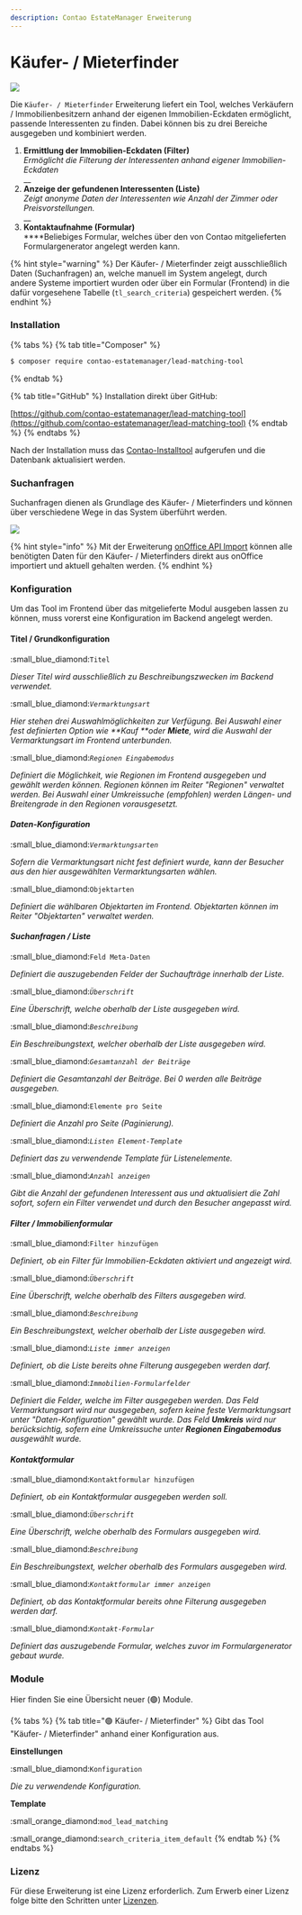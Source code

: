 ```yaml
---
description: Contao EstateManager Erweiterung
---
```


# Käufer- / Mieterfinder

![](../../.gitbook/assets/produktbild\_kaeufer-mieterfinder\_github.jpg)

Die `Käufer- / Mieterfinder` Erweiterung liefert ein Tool, welches Verkäufern / Immobilienbesitzern anhand der eigenen Immobilien-Eckdaten ermöglicht, passende Interessenten zu finden. Dabei können bis zu drei Bereiche ausgegeben und kombiniert werden.&#x20;

1. **Ermittlung der Immobilien-Eckdaten (Filter)**\
   _Ermöglicht die Filterung der Interessenten anhand eigener Immobilien-Eckdaten_\
   __
2. **Anzeige der gefundenen Interessenten (Liste)**\
   _Zeigt anonyme Daten der Interessenten wie Anzahl der Zimmer oder Preisvorstellungen._\
   __
3. **Kontaktaufnahme (Formular)**\
   ****Beliebiges Formular, welches über den von Contao mitgelieferten Formulargenerator angelegt werden kann.

{% hint style="warning" %}
Der Käufer- / Mieterfinder zeigt ausschließlich Daten (Suchanfragen) an, welche manuell im System angelegt, durch andere Systeme importiert wurden oder über ein Formular (Frontend) in die dafür vorgesehene Tabelle (`tl_search_criteria`) gespeichert werden.
{% endhint %}

### Installation

{% tabs %}
{% tab title="Composer" %}
```bash
$ composer require contao-estatemanager/lead-matching-tool
```
{% endtab %}

{% tab title="GitHub" %}
Installation direkt über GitHub:

[https://github.com/contao-estatemanager/lead-matching-tool](https://github.com/contao-estatemanager/lead-matching-tool)
{% endtab %}
{% endtabs %}

Nach der Installation muss das [Contao-Installtool](https://docs.contao.org/manual/de/installation/contao-installtool/) aufgerufen und die Datenbank aktualisiert werden.&#x20;

### Suchanfragen

Suchanfragen dienen als Grundlage des Käufer- / Mieterfinders und können über verschiedene Wege in das System überführt werden.

![](../../.gitbook/assets/grafik-onoffice-import.svg)

{% hint style="info" %}
Mit der Erweiterung [onOffice API Import](onoffice-api-import.md) können alle benötigten Daten für den Käufer- / Mieterfinders direkt aus onOffice importiert und aktuell gehalten werden.
{% endhint %}

### Konfiguration

Um das Tool im Frontend über das mitgelieferte Modul ausgeben lassen zu können, muss vorerst eine Konfiguration im Backend angelegt werden.

#### Titel / Grundkonfiguration

:small\_blue\_diamond:`Titel`

_Dieser Titel wird ausschließlich zu Beschreibungszwecken im  Backend verwendet._

:small\_blue\_diamond:_`Vermarktungsart`_

_Hier stehen drei Auswahlmöglichkeiten zur Verfügung. Bei Auswahl einer fest definierten Option wie **Kauf **oder **Miete**, wird die Auswahl der Vermarktungsart im Frontend unterbunden._

:small\_blue\_diamond:_`Regionen Eingabemodus`_

_Definiert die Möglichkeit, wie Regionen im Frontend ausgegeben und gewählt werden können. Regionen können im Reiter "Regionen" verwaltet werden. Bei Auswahl einer Umkreissuche (empfohlen) werden Längen- und Breitengrade in den Regionen vorausgesetzt._

#### _Daten-Konfiguration_

:small\_blue\_diamond:_`Vermarktungsarten`_

_Sofern die Vermarktungsart nicht fest definiert wurde, kann der Besucher aus den hier ausgewählten Vermarktungsarten wählen._

:small\_blue\_diamond:`Objektarten`

_Definiert die wählbaren Objektarten im Frontend. Objektarten können im Reiter "Objektarten" verwaltet werden._

#### _Suchanfragen / Liste_

:small\_blue\_diamond:`Feld Meta-Daten`

_Definiert die auszugebenden Felder der Suchaufträge innerhalb der Liste._

:small\_blue\_diamond:_`Überschrift`_

_Eine Überschrift, welche oberhalb der Liste ausgegeben wird._

:small\_blue\_diamond:_`Beschreibung`_

_Ein Beschreibungstext, welcher oberhalb der Liste ausgegeben wird._

:small\_blue\_diamond:_`Gesamtanzahl der Beiträge`_

_Definiert die Gesamtanzahl der Beiträge. Bei 0 werden alle Beiträge ausgegeben._

:small\_blue\_diamond:`Elemente pro Seite`

_Definiert die Anzahl pro Seite (Paginierung)._

:small\_blue\_diamond:_`Listen Element-Template`_

_Definiert das zu verwendende Template für Listenelemente._

:small\_blue\_diamond:_`Anzahl anzeigen`_

_Gibt die Anzahl der gefundenen Interessent aus und aktualisiert die Zahl sofort, sofern ein Filter verwendet und durch den Besucher angepasst wird._

#### _Filter / Immobilienformular_

:small\_blue\_diamond:`Filter hinzufügen`

_Definiert, ob ein Filter für Immobilien-Eckdaten aktiviert und angezeigt wird._

:small\_blue\_diamond:_`Überschrift`_

_Eine Überschrift, welche oberhalb des Filters ausgegeben wird._

:small\_blue\_diamond:_`Beschreibung`_

_Ein Beschreibungstext, welcher oberhalb der Liste ausgegeben wird._

:small\_blue\_diamond:_`Liste immer anzeigen`_

_Definiert, ob die Liste bereits ohne Filterung ausgegeben werden darf._

:small\_blue\_diamond:_`Immobilien-Formularfelder`_

_Definiert die Felder, welche im Filter ausgegeben werden. Das Feld Vermarktungsart wird nur ausgegeben, sofern keine feste Vermarktungsart unter "Daten-Konfiguration" gewählt wurde. Das Feld **Umkreis** wird nur berücksichtig, sofern eine Umkreissuche unter **Regionen Eingabemodus** ausgewählt wurde._

#### _Kontaktformular_

:small\_blue\_diamond:`Kontaktformular hinzufügen`

_Definiert, ob ein Kontaktformular ausgegeben werden soll._

:small\_blue\_diamond:_`Überschrift`_

_Eine Überschrift, welche oberhalb des Formulars ausgegeben wird._

:small\_blue\_diamond:_`Beschreibung`_

_Ein Beschreibungstext, welcher oberhalb des Formulars ausgegeben wird._

:small\_blue\_diamond:_`Kontaktformular immer anzeigen`_

_Definiert, ob das Kontaktformular bereits ohne Filterung ausgegeben werden darf._

:small\_blue\_diamond:_`Kontakt-Formular`_

_Definiert das auszugebende Formular, welches zuvor im Formulargenerator gebaut wurde._

### Module

Hier finden Sie eine Übersicht neuer (🟢) Module.

{% tabs %}
{% tab title="🟢 Käufer- / Mieterfinder" %}
Gibt das Tool "Käufer- / Mieterfinder" anhand einer Konfiguration aus.

**Einstellungen**

:small\_blue\_diamond:`Konfiguration`

_Die zu verwendende Konfiguration._

**Template**

:small\_orange\_diamond:`mod_lead_matching`

:small\_orange\_diamond:`search_criteria_item_default`
{% endtab %}
{% endtabs %}

### Lizenz

Für diese Erweiterung ist eine Lizenz erforderlich. Zum Erwerb einer Lizenz folge bitte den Schritten unter [Lizenzen](../lizenzen.md).
